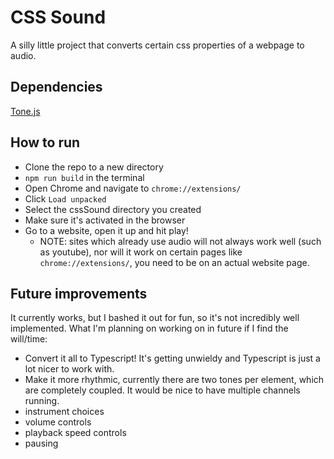 # CSS Sound

A silly little project that converts certain css properties of a webpage to audio.

## Dependencies

[Tone.js](https://tonejs.github.io/)

## How to run

- Clone the repo to a new directory
- `npm run build` in the terminal
- Open Chrome and navigate to `chrome://extensions/`
- Click `Load unpacked`
- Select the cssSound directory you created
- Make sure it's activated in the browser
- Go to a website, open it up and hit play!
  - NOTE: sites which already use audio will not always work well (such as youtube), nor will it work on certain pages like `chrome://extensions/`, you need to be on an actual website page.

## Future improvements

It currently works, but I bashed it out for fun, so it's not incredibly well implemented. What I'm planning on working on in future if I find the will/time:

- Convert it all to Typescript! It's getting unwieldy and Typescript is just a lot nicer to work with.
- Make it more rhythmic, currently there are two tones per element, which are completely coupled. It would be nice to have multiple channels running.
- instrument choices
- volume controls
- playback speed controls
- pausing
